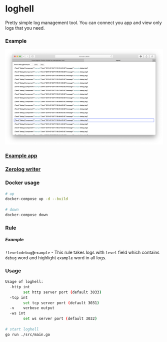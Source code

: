 # loghell
Pretty simple log management tool. 
You can connect you app and view only logs that you need.

### Example
![](./dashboard.png)

### [Example app](./example/)
### [Zerolog writer](./writer/zerolog.go)

### Docker usage
```bash
# up
docker-compose up -d --build

# down
docker-compose down
```

### Rule
##### Example
`!level=debug@example` - This rule takes logs with `level` field 
which contains `debug` word and highlight `example` word in all logs.

### Usage
```bash
Usage of loghell:
  -http int
    	set http server port (default 3033)
  -tcp int
    	set tcp server port (default 3031)
  -v	verbose output
  -ws int
    	set ws server port (default 3032)
    	
# start loghell
go run ./src/main.go
```
